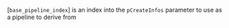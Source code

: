 [`base_pipeline_index`] is an index into the `pCreateInfos`
parameter to use as a pipeline to derive from